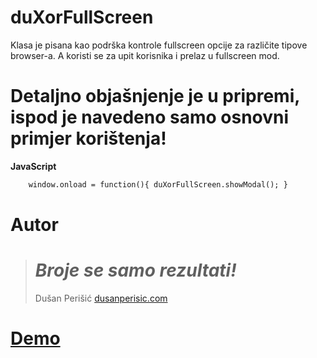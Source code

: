 # duXorFullScreen


Klasa je pisana kao podrška kontrole fullscreen opcije za različite tipove browser-a. A koristi se za upit korisnika i prelaz u fullscreen mod.

# Detaljno objašnjenje je u pripremi, ispod je navedeno samo osnovni primjer korištenja!

**JavaScript**  

```html
    window.onload = function(){ duXorFullScreen.showModal(); }
```

# Autor

> # *Broje se samo rezultati!*
> Dušan Perišić
> [dusanperisic.com](https://dusanperisic.com) 

# [Demo](https://cv.dusanperisic.com) 